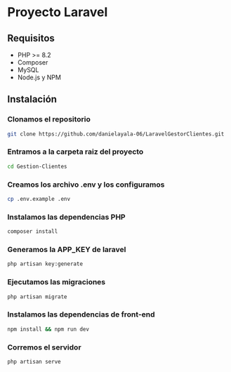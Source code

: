 # Proyecto Laravel

## Requisitos
- PHP >= 8.2
- Composer
- MySQL
- Node.js y NPM

## Instalación

### Clonamos el repositorio
```bash
git clone https://github.com/danielayala-06/LaravelGestorClientes.git
```
### Entramos a la carpeta raiz del proyecto
```bash
cd Gestion-Clientes
```
### Creamos los archivo .env y los configuramos 
```bash
cp .env.example .env
```
### Instalamos las dependencias PHP
```bash
composer install
```
### Generamos la APP_KEY de laravel
```bash
php artisan key:generate
```
### Ejecutamos las migraciones
```bash
php artisan migrate
```
### Instalamos las dependencias de front-end
```bash
npm install && npm run dev
```
### Corremos el servidor
```bash
php artisan serve
```